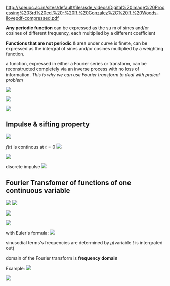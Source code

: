 http://sdeuoc.ac.in/sites/default/files/sde_videos/Digital%20Image%20Processing%203rd%20ed.%20-%20R.%20Gonzalez%2C%20R.%20Woods-ilovepdf-compressed.pdf

**Any periodic function** can be expressed as the su m of sines and/or cosines of different frequency, each multiplied by a different coefficient

**Functions that are not periodic** & area under curve is finete, can be expressed as the intergral of sines and/or cosines multiplied by a weighting function.

a function, expressed in either a Fourier series or transform, can be reconstructed completely via an inverse process with no loss of information.
*This is why we can use Fourier transform to deal with praical problem*

![](https://i.imgur.com/7Gs9Kxf.png)


![](https://i.imgur.com/3abwcjW.png)

![](https://i.imgur.com/RmCcOit.png)


## Impulse & sifting property
![](https://i.imgur.com/1b7CJOT.png)

$f(t)$ is continous at $t=0$
![](https://i.imgur.com/wEPqHT9.png)


![](https://i.imgur.com/aKbWNBN.png)

discrete impulse
![](https://i.imgur.com/oPEHgi2.png)

## Fourier Transfomer of functions of one continuous variable

![](https://i.imgur.com/B2jIXtV.png)
![](https://i.imgur.com/qxBzwYl.png)

![](https://i.imgur.com/XlJ32Me.png)

![](https://i.imgur.com/caHcfTb.png)

with Euler's formula:
![](https://i.imgur.com/3h1HA6h.png)

sinusodial terms's frequencies are determined by $\mu$(variable $t$ is intergrated out)

domain of the Fourier transform is **frequency domain**

Example:
![](https://i.imgur.com/6W4S7HQ.png)

![](https://i.imgur.com/XHQ3jhO.png)
